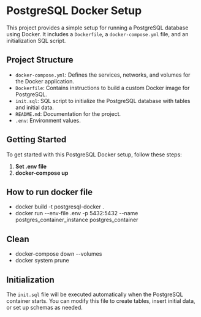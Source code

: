 # PostgreSQL Docker Setup

This project provides a simple setup for running a PostgreSQL database using Docker. It includes a `Dockerfile`, a `docker-compose.yml` file, and an initialization SQL script.

## Project Structure

- `docker-compose.yml`: Defines the services, networks, and volumes for the Docker application.
- `Dockerfile`: Contains instructions to build a custom Docker image for PostgreSQL.
- `init.sql`: SQL script to initialize the PostgreSQL database with tables and initial data.
- `README.md`: Documentation for the project.
- `.env`: Environment values.

## Getting Started

To get started with this PostgreSQL Docker setup, follow these steps:

1. **Set .env file**
2. **docker-compose up**

## How to run docker file
- docker build -t postgresql-docker .
- docker run --env-file .env -p 5432:5432 --name postgres_container_instance postgres_container

## Clean
- docker-compose down --volumes
- docker system prune

## Initialization

The `init.sql` file will be executed automatically when the PostgreSQL container starts. You can modify this file to create tables, insert initial data, or set up schemas as needed.

